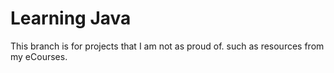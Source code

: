 # Learning Java
This branch is for projects that I am not as proud of. such as resources from my eCourses.
